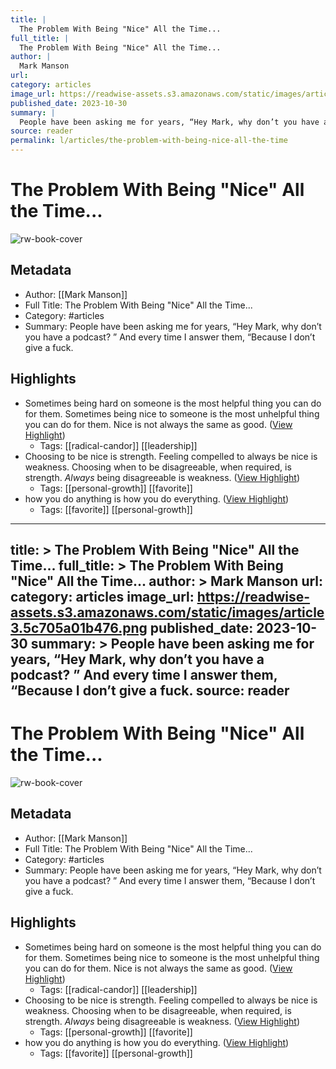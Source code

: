 ```yaml
---
title: |
  The Problem With Being "Nice" All the Time...
full_title: |
  The Problem With Being "Nice" All the Time...
author: |
  Mark Manson
url: 
category: articles
image_url: https://readwise-assets.s3.amazonaws.com/static/images/article3.5c705a01b476.png
published_date: 2023-10-30
summary: |
  People have been asking me for years, “Hey Mark, why don’t you have a podcast? ” And every time I answer them, “Because I don’t give a fuck.
source: reader
permalink: l/articles/the-problem-with-being-nice-all-the-time
---
```

# The Problem With Being "Nice" All the Time...

![rw-book-cover](https://readwise-assets.s3.amazonaws.com/static/images/article3.5c705a01b476.png)

## Metadata
- Author: [[Mark Manson]]
- Full Title: The Problem With Being "Nice" All the Time...
- Category: #articles
- Summary: People have been asking me for years, “Hey Mark, why don’t you have a podcast? ” And every time I answer them, “Because I don’t give a fuck.

## Highlights
- Sometimes being hard on someone is the most helpful thing you can do for them. Sometimes being nice to someone is the most unhelpful thing you can do for them.
  Nice is not always the same as good. ([View Highlight](https://read.readwise.io/read/01he00trkr64b9q96678dwsc1c))
    - Tags: [[radical-candor]] [[leadership]] 
- Choosing to be nice is strength. Feeling compelled to always be nice is weakness.
  Choosing when to be disagreeable, when required, is strength. *Always* being disagreeable is weakness. ([View Highlight](https://read.readwise.io/read/01he00tyb53b2p1nq3jj9hsch9))
    - Tags: [[personal-growth]] [[favorite]] 
- how you do anything is how you do everything. ([View Highlight](https://read.readwise.io/read/01he00x3z8vmha3x7hxx7jdg14))
    - Tags: [[favorite]] [[personal-growth]] 


---
title: >
  The Problem With Being "Nice" All the Time...
full_title: >
  The Problem With Being "Nice" All the Time...
author: >
  Mark Manson
url: 
category: articles
image_url: https://readwise-assets.s3.amazonaws.com/static/images/article3.5c705a01b476.png
published_date: 2023-10-30
summary: >
  People have been asking me for years, “Hey Mark, why don’t you have a podcast? ” And every time I answer them, “Because I don’t give a fuck.
source: reader
---
# The Problem With Being "Nice" All the Time...

![rw-book-cover](https://readwise-assets.s3.amazonaws.com/static/images/article3.5c705a01b476.png)

## Metadata
- Author: [[Mark Manson]]
- Full Title: The Problem With Being "Nice" All the Time...
- Category: #articles
- Summary: People have been asking me for years, “Hey Mark, why don’t you have a podcast? ” And every time I answer them, “Because I don’t give a fuck.

## Highlights
- Sometimes being hard on someone is the most helpful thing you can do for them. Sometimes being nice to someone is the most unhelpful thing you can do for them.
  Nice is not always the same as good. ([View Highlight](https://read.readwise.io/read/01he00trkr64b9q96678dwsc1c))
    - Tags: [[radical-candor]] [[leadership]] 
- Choosing to be nice is strength. Feeling compelled to always be nice is weakness.
  Choosing when to be disagreeable, when required, is strength. *Always* being disagreeable is weakness. ([View Highlight](https://read.readwise.io/read/01he00tyb53b2p1nq3jj9hsch9))
    - Tags: [[personal-growth]] [[favorite]] 
- how you do anything is how you do everything. ([View Highlight](https://read.readwise.io/read/01he00x3z8vmha3x7hxx7jdg14))
    - Tags: [[favorite]] [[personal-growth]] 


